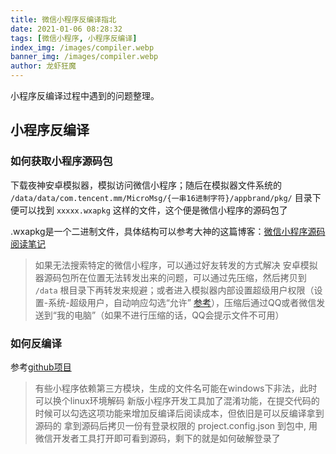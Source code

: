 ```yaml
---
title: 微信小程序反编译指北
date: 2021-01-06 08:28:32
tags: [微信小程序, 小程序反编译]
index_img: /images/compiler.webp
banner_img: /images/compiler.webp
author: 龙虾狂魔
---
```


小程序反编译过程中遇到的问题整理。

## 小程序反编译

### 如何获取小程序源码包

下载夜神安卓模拟器，模拟访问微信小程序；随后在模拟器文件系统的 `/data/data/com.tencent.mm/MicroMsg/{一串16进制字符}/appbrand/pkg/` 目录下便可以找到 `xxxxx.wxapkg` 这样的文件，这个便是微信小程序的源码包了

.wxapkg是一个二进制文件，具体结构可以参考大神的这篇博客：[微信小程序源码阅读笔记](https://lrdcq.com/me/read.php/66.htm)

> 如果无法搜索特定的微信小程序，可以通过好友转发的方式解决
> 安卓模拟器源码包所在位置无法转发出来的问题，可以通过先压缩，然后拷贝到 `/data` 根目录下再转发来规避；或者进入模拟器内部设置超级用户权限（设置-系统-超级用户，自动响应勾选“允许” [参考](https://blog.csdn.net/qq_41139830/article/details/80531802)），压缩后通过QQ或者微信发送到“我的电脑”（如果不进行压缩的话，QQ会提示文件不可用）

### 如何反编译

参考[github项目](https://github.com/shadowkimi520/wxappUnpacker-1)

> 有些小程序依赖第三方模块，生成的文件名可能在windows下非法，此时可以换个linux环境解码
> 新版小程序开发工具加了混淆功能，在提交代码的时候可以勾选这项功能来增加反编译后阅读成本，但依旧是可以反编译拿到源码的
> 拿到源码后拷贝一份有登录权限的 project.config.json 到包中, 用微信开发者工具打开即可看到源码，剩下的就是如何破解登录了